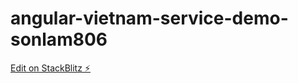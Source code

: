 # angular-vietnam-service-demo-sonlam806

[Edit on StackBlitz ⚡️](https://stackblitz.com/edit/angular-vietnam-service-demo-sonlam806)